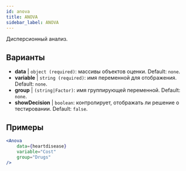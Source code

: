 ```yaml
---
id: anova
title: ANOVA
sidebar_label: ANOVA
---
```


Дисперсионный анализ.

## Варианты

* __data__ | `object (required)`: массивы объектов оценки. Default: `none`.
* __variable__ | `string (required)`: имя переменной для отображения. Default: `none`.
* __group__ | `(string|Factor)`: имя группирующей переменной. Default: `none`.
* __showDecision__ | `boolean`: контролирует, отображать ли решение о тестировании. Default: `false`.


## Примеры

```jsx live
<Anova
    data={heartdisease} 
    variable="Cost"
    group="Drugs"
/>
```
